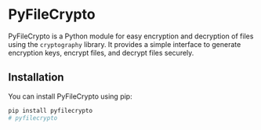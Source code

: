 # PyFileCrypto
PyFileCrypto is a Python module for easy encryption and decryption of files using the `cryptography` library. It provides a simple interface to generate encryption keys, encrypt files, and decrypt files securely.
## Installation
You can install PyFileCrypto using pip:
```bash
pip install pyfilecrypto
#   p y f i l e c r y p t o 
 
 

